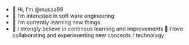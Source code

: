 - 👋 Hi, I’m @musaa99
- 👀 I’m interested in soft ware engineering
- 🌱 I’m currently learning new things.
- 💞️ I strongly believe in continous learning and improvements
🔭 I love collaborating and experimenting new concepts / technology

<!---
musaa99/musaa99 is a ✨ special ✨ repository because its `README.md` (this file) appears on your GitHub profile.
You can click the Preview link to take a look at your changes.
--->

